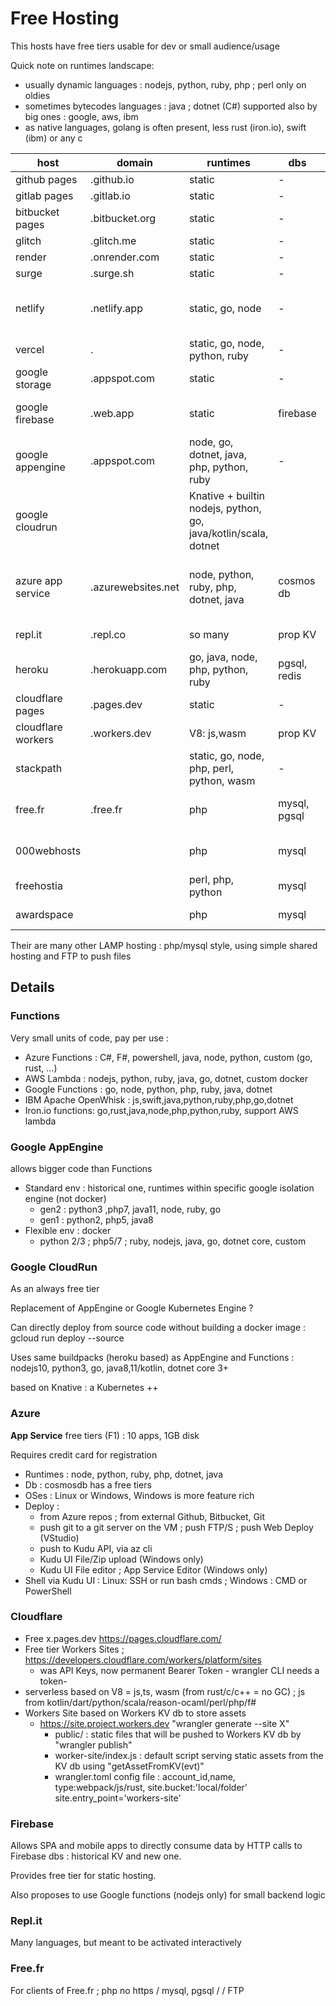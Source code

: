 # Free Hosting

This hosts have free tiers usable for dev or small audience/usage

Quick note on runtimes landscape:
- usually dynamic languages : nodejs, python, ruby, php ; perl only on oldies
- sometimes bytecodes languages : java ; dotnet (C#) supported also by big ones : google, aws, ibm
- as native languages, golang is often present, less rust (iron.io), swift (ibm) or any c

| host | domain | runtimes | dbs | push/pull files | remark |
|-|-|-|-|-|-|
|github pages|.github.io|static|-|git, ide|
|gitlab pages|.gitlab.io|static|-|git, ide|
|bitbucket pages|.bitbucket.org|static|-|git, ide|
|glitch|.glitch.me|static|-||
|render|.onrender.com|static|-||
|surge|.surge.sh|static|-||
|netlify|.netlify.app|static, go, node|-||dyn relies on AWS Lambda|
|vercel|.|static, go, node, python, ruby|-|github, gitlab, bitbucket|
|google storage|.appspot.com|static|-||
|google firebase|.web.app|static|firebase||not sure firebase db is free|
|google appengine|.appspot.com|node, go, dotnet, java, php, python, ruby|-|||
|google cloudrun||Knative + builtin nodejs, python, go, java/kotlin/scala, dotnet||git||
|azure app service|.azurewebsites.net|node, python, ruby, php, dotnet, java|cosmos db|pull:azure repos,github,bitbucket ; push:git, ftps, vs webdeploy, kudu API, online editor|linux and windows, 10 apps, 1GB|
|repl.it|.repl.co|so many|prop KV|online ide|repl slow to start|
|heroku|.herokuapp.com|go, java, node, php, python, ruby|pgsql, redis|git|uses dyno, not docker|
|cloudflare pages|.pages.dev|static|-|
|cloudflare workers|.workers.dev|V8: js,wasm|prop KV|
|stackpath||static, go, node, php, perl, python, wasm|-||
|free.fr|.free.fr|php|mysql, pgsql|ftp|no https, shared websites|
|000webhosts||php|mysql|ftp|1GB, shared websites|
|freehostia||perl, php, python|mysql|ftp|shared websites|
|awardspace||php|mysql|ftp|shared websites|

Their are many other LAMP hosting : php/mysql style, using simple shared hosting and FTP to push files

## Details

### Functions

Very small units of code, pay per use : 
- Azure Functions : C#, F#, powershell, java, node, python, custom (go, rust, ...)
- AWS Lambda : nodejs, python, ruby, java, go, dotnet, custom docker
- Google Functions : go, node, python, php, ruby, java, dotnet
- IBM Apache OpenWhisk : js,swift,java,python,ruby,php,go,dotnet
- Iron.io functions: go,rust,java,node,php,python,ruby, support AWS lambda

### Google AppEngine

allows bigger code than Functions

- Standard env : historical one, runtimes within specific google isolation engine (not docker)
  - gen2 : python3 ,php7, java11, node, ruby, go
  - gen1 : python2, php5, java8
- Flexible env : docker
  - python 2/3 ; php5/7 ; ruby, nodejs, java, go, dotnet core, custom

### Google CloudRun

As an always free tier

Replacement of AppEngine or Google Kubernetes Engine ?

Can directly deploy from source code without building a docker image : gcloud run deploy --source

Uses same buildpacks (heroku based) as AppEngine and Functions : nodejs10, python3, go, java8,11/kotlin, dotnet core 3+

based on Knative : a Kubernetes ++

### Azure

**App Service** free tiers (F1) : 10 apps, 1GB disk

Requires credit card for registration

- Runtimes : node, python, ruby, php, dotnet, java
- Db : cosmosdb has a free tiers
- OSes : Linux or Windows, Windows is more feature rich
- Deploy :
  - from Azure repos ; from external Github, Bitbucket, Git
  - push git to a git server on the VM ; push FTP/S ; push Web Deploy (VStudio)
  - push to Kudu API, via az cli
  - Kudu UI File/Zip upload (Windows only)
  - Kudu UI File editor ; App Service Editor (Windows only)
- Shell via Kudu UI : Linux: SSH or run bash cmds ; Windows : CMD or PowerShell

### Cloudflare

- Free x.pages.dev https://pages.cloudflare.com/
- Free tier Workers Sites ; https://developers.cloudflare.com/workers/platform/sites
  - was API Keys, now permanent Bearer Token - wrangler CLI needs a token- 
- serverless based on V8 = js,ts, wasm (from rust/c/c++ = no GC) ; js from kotlin/dart/python/scala/reason-ocaml/perl/php/f#
- Workers Site based on Workers KV db to store assets
  - https://site.project.workers.dev "wrangler generate --site X"
	- public/ : static files that will be pushed to Workers KV db by "wrangler publish"
	- worker-site/index.js : default script serving static assets from the KV db using "getAssetFromKV(evt)"
	- wrangler.toml config file : account_id,name, type:webpack/js/rust, site.bucket:'local/folder' site.entry_point='workers-site'
  
### Firebase

Allows SPA and mobile apps to directly consume data by HTTP calls to Firebase dbs : historical KV and new one.

Provides free tier for static hosting.

Also proposes to use Google functions (nodejs only) for small backend logic

### Repl.it

Many languages, but meant to be activated interactively

### Free.fr

For clients of Free.fr ; php no https / mysql, pgsql / / FTP
